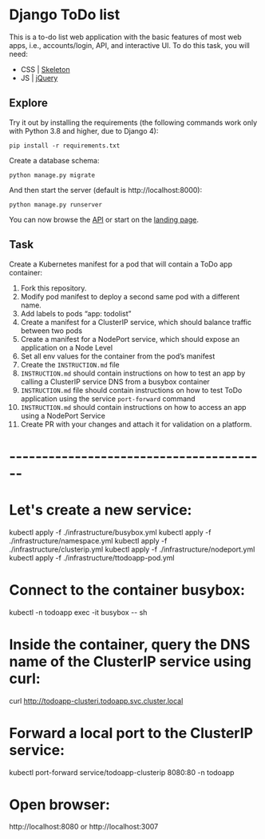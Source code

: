 # Django ToDo list

This is a to-do list web application with the basic features of most web apps, i.e., accounts/login, API, and interactive UI. To do this task, you will need:

- CSS | [Skeleton](http://getskeleton.com/)
- JS  | [jQuery](https://jquery.com/)

## Explore

Try it out by installing the requirements (the following commands work only with Python 3.8 and higher, due to Django 4):

```
pip install -r requirements.txt
```

Create a database schema:

```
python manage.py migrate
```

And then start the server (default is http://localhost:8000):

```
python manage.py runserver
```

You can now browse the [API](http://localhost:8000/api/) or start on the [landing page](http://localhost:8000/).

## Task

Create a Kubernetes manifest for a pod that will contain a ToDo app container:

1. Fork this repository.
1. Modify pod manifest to deploy a second same pod with a different name.
1. Add labels to pods “app: todolist”
1. Create a manifest for a ClusterIP service, which should balance traffic between two pods
1. Create a manifest for a NodePort service, which should expose an application on a Node Level
1. Set all env values for the container from the pod’s manifest
1. Create the `INSTRUCTION.md` file
1. `INSTRUCTION.md` should contain instructions on how to test an app by calling a ClusterIP service DNS from a busybox container
1. `INSTRUCTION.md` file should contain instructions on how to test ToDo application using the service `port-forward` command
1. `INSTRUCTION.md` should contain instructions on how to access an app using a NodePort Service
1. Create PR with your changes and attach it for validation on a platform.

# ----------------------------------------

# Let's create a new service:

kubectl apply -f ./infrastructure/busybox.yml
kubectl apply -f ./infrastructure/namespace.yml
kubectl apply -f ./infrastructure/clusterip.yml
kubectl apply -f ./infrastructure/nodeport.yml
kubectl apply -f ./infrastructure/ttodoapp-pod.yml

# Connect to the container busybox:

kubectl -n todoapp exec -it busybox -- sh

# Inside the container, query the DNS name of the ClusterIP service using curl:

curl http://todoapp-clusteri.todoapp.svc.cluster.local

# Forward a local port to the ClusterIP service:

kubectl port-forward service/todoapp-clusterip 8080:80 -n todoapp

# Open browser:

http://localhost:8080
or
http://localhost:3007
